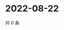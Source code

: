 # 2022-08-22

共 0 条

<!-- BEGIN WEIBO -->
<!-- 最后更新时间 Mon Aug 22 2022 22:04:46 GMT+0800 (China Standard Time) -->

<!-- END WEIBO -->
